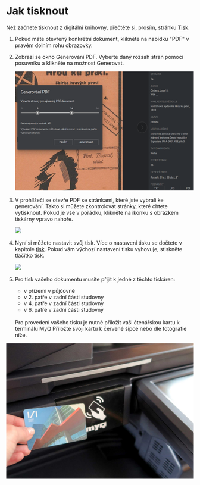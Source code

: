 # Jak tisknout
<div class="alert alert-info text-center" role="alert">
    Než začnete tisknout z digitální knihovny, přečtěte si, prosím, stránku 
    <a href="/cs/tisk" class="alert-link">Tisk</a>.
</div>

1. Pokud máte otevřený konkrétní dokument, klikněte na nabídku "PDF" v pravém dolním rohu obrazovky. 

2. Zobrazí se okno Generování PDF. Vyberte daný rozsah stran pomocí posuvníku a klikněte na možnost Generovat. 

    ![](/images/help/jakTisknout/tiskPDF.png)

3. V prohlížeči se otevře PDF se stránkami, které jste vybrali ke generování. Takto si můžete zkontrolovat stránky, které chtete vytisknout.
   Pokud je vše v pořádku, klikněte na ikonku s obrázkem tiskárny vpravo nahoře.

    ![](/images/help/jakTisknout/step5.png)

6. Nyní si můžete nastavit svůj tisk. Více o nastavení tisku se dočtete v kapitole [tisk](/cs/tisk). 
   Pokud vám výchozí nastavení tisku vyhovuje, stiskněte tlačítko tisk.
   
   ![](/images/help/jakTisknout/tisknout.png)
   
7. Pro tisk vašeho dokumentu musíte přijít k jedné z těchto tiskáren:  

     * v přízemí v půjčovně 
     * v 2. patře v zadní části studovny 
     * v 4. patře v zadní části studovny 
     * v 6. patře v zadní části studovny
     
   <br> 
   Pro provedení vašeho tisku je nutné přiložit vaši čtenářskou kartu k terminálu MyQ 
   Přiložte svoji kartu k červené šipce nebo dle fotografie níže. 
  ![](/images/help/jakTisknout/terminal.png)

